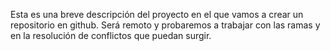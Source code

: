 Esta es una breve descripción del proyecto en el que vamos a crear
un repositorio en github. Será remoto y probaremos a trabajar
con las ramas y en la resolución de conflictos que puedan surgir.
